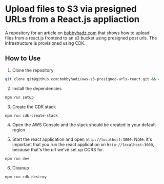 # Upload files to S3 via presigned URLs from a React.js appliaction

A repository for an article on
[bobbyhadz.com](https://bobbyhadz.com/blog/aws-s3-presigned-urls-react) that
shows how to upload files from a react.js frontend to an s3 bucket using
presigned post urls. The infrastructure is provisioned using CDK.

## How to Use

1. Clone the repository

```bash
git clone git@github.com:bobbyhadz/aws-s3-presigned-urls-react.git && cd aws-s3-presigned-urls-react
```

2. Install the dependencies

```bash
npm run setup
```

3. Create the CDK stack

```bash
npm run cdk-create-stack
```

4. Open the AWS Console and the stack should be created in your default region

5. Start the react application and open `http://localhost:3000`. Note: it's
   important that you run the react application on `http://localhost:3000`,
   because that's the url we've set up CORS for.

```bash
npm run dev
```

6. Cleanup

```bash
npm run cdk-destroy
```
